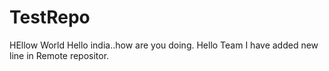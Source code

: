 # TestRepo
HEllow World
Hello india..how are you doing.
Hello Team I have added new line in Remote repositor.
